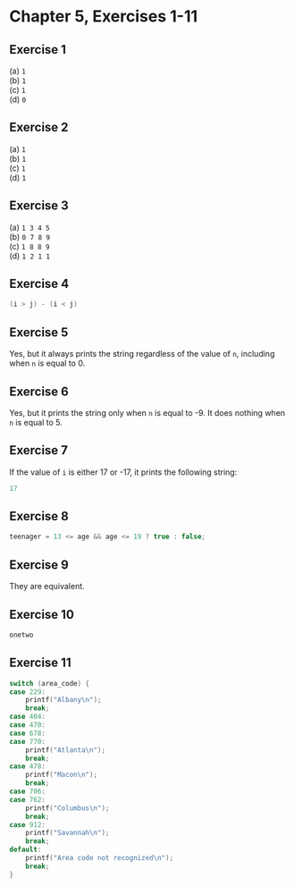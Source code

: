 # Chapter 5, Exercises 1-11

## Exercise 1

\(a\) `1` \
\(b\) `1` \
\(c\) `1` \
\(d\) `0`

## Exercise 2

\(a\) `1` \
\(b\) `1` \
\(c\) `1` \
\(d\) `1`

## Exercise 3

\(a\) `1 3 4 5` \
\(b\) `0 7 8 9` \
\(c\) `1 8 8 9` \
\(d\) `1 2 1 1`

## Exercise 4

```c
(i > j) - (i < j)
```

## Exercise 5

Yes, but it always prints the string regardless of the value of `n`, including
when `n` is equal to 0.

## Exercise 6

Yes, but it prints the string only when `n` is equal to -9. It does nothing when
`n` is equal to 5.

## Exercise 7

If the value of `i` is either 17 or -17, it prints the following string:

```c
17
```

## Exercise 8

```c
teenager = 13 <= age && age <= 19 ? true : false;
```

## Exercise 9

They are equivalent.

## Exercise 10

```c
onetwo
```

## Exercise 11

```c
switch (area_code) {
case 229:
	printf("Albany\n");
	break;
case 404:
case 470:
case 678:
case 770:
	printf("Atlanta\n");
	break;
case 478:
	printf("Macon\n");
	break;
case 706:
case 762:
	printf("Columbus\n");
	break;
case 912:
	printf("Savannah\n");
	break;
default:
	printf("Area code not recognized\n");
	break;
}
```
